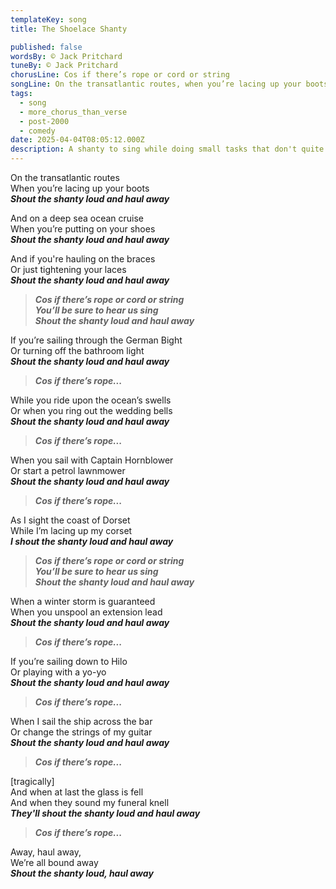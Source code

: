 ```yaml
---
templateKey: song
title: The Shoelace Shanty

published: false
wordsBy: © Jack Pritchard
tuneBy: © Jack Pritchard
chorusLine: Cos if there’s rope or cord or string
songLine: On the transatlantic routes, when you’re lacing up your boots
tags:
  - song
  - more_chorus_than_verse
  - post-2000
  - comedy
date: 2025-04-04T08:05:12.000Z
description: A shanty to sing while doing small tasks that don't quite deserve a proper shanty
---
```

On the transatlantic routes\
When you’re lacing up your boots\
***Shout the shanty loud and haul away***

And on a deep sea ocean cruise\
When you’re putting on your shoes\
***Shout the shanty loud and haul away***

And if you're hauling on the braces\
Or just tightening your laces\
***Shout the shanty loud and haul away***

>***Cos if there’s rope or cord or string\
You’ll be sure to hear us sing\
Shout the shanty loud and haul away***

If you’re sailing through the German Bight\
Or turning off the bathroom light\
***Shout the shanty loud and haul away***

>***Cos if there’s rope...***

While you ride upon the ocean’s swells\
Or when you ring out the wedding bells\
***Shout the shanty loud and haul away***

>***Cos if there’s rope...***

When you sail with Captain Hornblower\
Or start a petrol lawnmower\
***Shout the shanty loud and haul away***

>***Cos if there’s rope...***

As I sight the coast of Dorset\
While I’m lacing up my corset\
***I shout the shanty loud and haul away***

>***Cos if there’s rope or cord or string\
You’ll be sure to hear us sing\
Shout the shanty loud and haul away***

When a winter storm is guaranteed\
When you unspool an extension lead\
***Shout the shanty loud and haul away***

>***Cos if there’s rope...***

If you’re sailing down to Hilo\
Or playing with a yo-yo\
***Shout the shanty loud and haul away***

>***Cos if there’s rope...***

When I sail the ship across the bar\
Or change the strings of my guitar\
***Shout the shanty loud and haul away***

>***Cos if there’s rope...***

[tragically]\
And when at last the glass is fell\
And when they sound my funeral knell\
***They'll shout the shanty loud and haul away***

>***Cos if there’s rope...***
 
Away, haul away,\
We’re all bound away\
***Shout the shanty loud, haul away***
